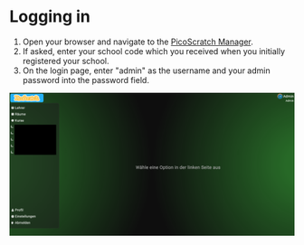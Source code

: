 # Logging in

1. Open your browser and navigate to the [PicoScratch Manager](https://manager.picoscratch.de).
2. If asked, enter your school code which you received when you initially registered your school.
3. On the login page, enter "admin" as the username and your admin password into the password field.

![Logged in](./loggedin.png)